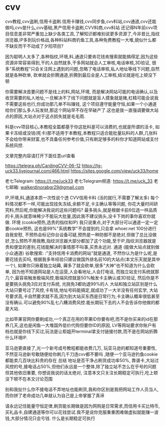 # cvv
cvv教程,cvv盗刷,信用卡盗刷.信用卡赚钱,cvv同步鱼,cvv料站,cvv通道,cvv还能做吗,cvv是什么,cvv基础,黑产信用卡盗刷,CVV料商,cvv料站
还记得N年前cvv项目信息差非常严重加上缺少各类工具,了解知识都难别说更多资源了,今非昔比,指纹浏览器,IP多到玩价格战,各种料站料商钓鱼工具,各种免费教程一大堆,貌似什么都不缺反而干不动成了夕阳项目?

因为聪明人太多了,各种指纹,环境,料,通道只要肯花钱肯搜索就能搞得定,因为这些资源非常容易得到,干的人自然就多,干多网站就会人工审核,电话审核,3D验证, 很多"系统教程"只会关注网上遇到的问题,忽略了电话审核,私人地址等线下问题,自然就是各种砍单, 砍单就会折腾通道,折腾到最后全是人工审核,结论就是吃上顿没下顿

你需要解决首要问题不是线上的料,网站,环境, 而是解决网站可能的电话确认,以及收货需要的私人地址,一旦解决不了线下问题就是盲人摸象就是赌,杠精可能会说我不需要这些也行,你成功那几单不叫赚钱, 这个项目遵守能量守恒,如果一个小通道给你们那么多人玩发财,那这个网站早不存在早破产了.这也是我一直强调要做大站点的原因,大站点对于这点损失就是毛毛雨.

料是cvv项目核心,本教程全篇都基于你这批料是可以消费的,也就是所谓的活卡, 如果卡冻结或没钱(死卡)那不适用于本教程,本教程只适合能批量玩料的人群,几张料不会给你带来财富,也不具备任何参考价值,只有刷足够多的料你才知道网站或支付系统风控.

文章完整内容请打开下面任意url查看

https://telegra.ph/CardingCVV-06-12
https://tg-uck33.livejournal.com/466.html
https://sites.google.com/view/uck33/home


老七Telegram: https://t.me/uck33
老七Telegram频道: https://t.me/uck_33
老七邮箱: walkerdinorabgr29@gmail.com

IP,环境,料,通道本质一次性说个透
CVV信用卡料  (活的就行,不需要了解太多)
每个料情况都不一样,可能出现挂失冻结,余额不足,卡主确认等等问题, 你花大量时间研究料,然后呢,你能解决我说的这些问题吗? 最多挑头,就是根据卡前6位选一样品质的卡,挑头就意味稀少不能玩大批量,因此我不建议挑头,没卡下岗的事你喜欢你就做.
环境 (cookie预热,选贵的指纹和IP)
我只说重点,对于大部分可以通道一定一定要cookie预热, 这也是99%"系统教学"不会提到的,只会拿 whoer.net 100分进行自我安慰, 不预热会标记你台设备可疑,预热是一种防御不是绝对,但做了总比没做好,怎么预热不用我教,指纹浏览器大部分都加了这个功能,至于IP,指纹浏览器就是贵和便宜的差别,花钱能解决的事情那不叫事,买贵永远对.
通道 (能做大站点就别做小众通道)
谷歌搜索: :"支持信用卡消费的网站"就是通道, 不然你认为是什么呢,是要花钱去买吗, 根据我多年经验只建议做国外排名前10的大站点(本文乐天就是其中一个), 如果你只揪着独立站薅, 薅多了就会砍单,很多"大神"也不知道为什么会砍单, 因为他不知道网站是人在运营,人会看地址,人会打电话, 而独立站支付系统就那几个,最容易触发极端风控,极端风控就是50%触发卡主确认或3D验证,   然后你是不是要挑头挑免3应对支付系统, 光挑免3都劝退99%的人
大站和独立站区别是什么
大站只要号过了风控,卡有钱,地址号码能搞定,就成功了一大半没有任何玄学, 大站号要求高,卡自然要求就不高,因为到大站买东西是日常行为,卡主确认概率很低甚至没有确认.可以避免90%乱七八糟消费风控.能长期玩下去的人不会告诉你他做的都是大站.

比如苹果官网你要刷成功,一个真正在用的苹果ID你要有吧,而不是你买来的id在那养几天,这也是闲鱼一大堆国外低价代购但要你ID的原因, LV等网站要求你账户有档也就是你线下买过,玩法是让柜姐开terminal拿支付链接付款,而不是在网站折腾什么环境IP.

亚马逊更直接了,光一个新号成号教程都能收费几万, 玩亚马逊的都知道号重要性,不然亚马逊新号敢随便给你刷几千刀连cvv都不要吗 ,随便一个亚马逊钓鱼cookie都能卖几百块比料贵的存在
总结
地址是否干净占刷货成功率50%, 靠谱卡,大站过风控的号,接电话占50%,但他们永远是一个整体,除了独立站不怎么在乎号的问题但其他依旧重要, 你想说我说的话太绝对, 注意本文只关注长期稳定可执行,吃上顿没下顿不在本文讨论范围

别和我扯什么你不接电话不弄地址也能刷货,我和你区别是我把网站工作人员当人,而你拼了老命成功几单就认为自己是上帝掌握了真谛

请永远记住能量守恒定律,刷货能长期做是因为网购是日常需求,而信用卡买比特币,买礼品卡,自建通道等你可以花钱尝试.我不是说你克服重重困难做虚拟就能赚一波钱,大部分情况只会亏钱.
什么是长期稳定可执行
